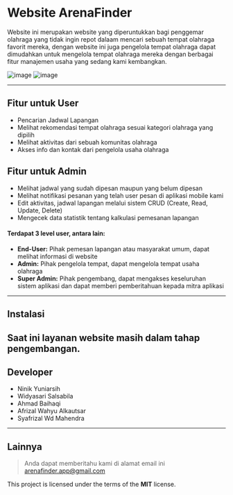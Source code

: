 Website ArenaFinder
============

Website ini merupakan website yang diperuntukkan bagi penggemar olahraga yang tidak ingin repot dalaam mencari sebuah tempat olahraga favorit mereka, dengan website ini juga pengelola tempat olahraga dapat dimudahkan untuk mengelola tempat olahraga mereka dengan berbagai fitur manajemen usaha yang sedang kami kembangkan.

![image](https://github.com/mahen-alim/ArenaFinder-Web/assets/124986850/edc015e8-08e2-4743-832d-51279f5bd458)
![image](https://github.com/mahen-alim/ArenaFinder-Web/assets/124986850/4673653d-d61a-4a45-ac41-6114a794b3b3)

---

## Fitur untuk User
- Pencarian Jadwal Lapangan
- Melihat rekomendasi tempat olahraga sesuai kategori olahraga yang dipilih
- Melihat aktivitas dari sebuah komunitas olahraga 
- Akses info dan kontak dari pengelola usaha olahraga

## Fitur untuk Admin
- Melihat jadwal yang sudah dipesan maupun yang belum dipesan
- Melihat notifikasi pesanan yang telah user pesan di aplikasi mobile kami
- Edit aktivitas, jadwal lapangan melalui sistem CRUD (Create, Read, Update, Delete)
- Mengecek data statistik tentang kalkulasi pemesanan lapangan

#### Terdapat 3 level user, antara lain:
- **End-User:** Pihak pemesan lapangan atau masyarakat umum, dapat melihat informasi di website
- **Admin:** Pihak pengelola tempat, dapat mengelola tempat usaha olahraga 
- **Super Admin:** Pihak pengembang, dapat mengakses keseluruhan sistem aplikasi dan dapat memberi pemberitahuan kepada mitra aplikasi

---

## Instalasi
Saat ini layanan website masih dalam tahap pengembangan. 
---

## Developer
- Ninik Yuniarsih
- Widyasari Salsabila
- Ahmad Baihaqi
- Afrizal Wahyu Alkautsar
- Syafrizal Wd Mahendra

---

## Lainnya
>Anda dapat memberitahu kami di alamat email ini arenafinder.app@gmail.com

This project is licensed under the terms of the **MIT** license.

